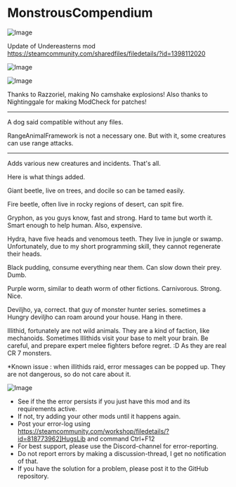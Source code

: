 # MonstrousCompendium

![Image](https://i.imgur.com/WAEzk68.png)

Update of Undereasterns mod
https://steamcommunity.com/sharedfiles/filedetails/?id=1398112020

![Image](https://i.imgur.com/7Gzt3Rg.png)

	
![Image](https://i.imgur.com/NOW7jU1.png)

Thanks to Razzoriel, making No camshake explosions!
Also thanks to Nightinggale for making ModCheck for patches!


********************************************************************

A dog said compatible without any files.

RangeAnimalFramework is not a necessary one.
But with it, some creatures can use range attacks.

********************************************************************




Adds various new creatures and incidents. That&apos;s all.
	


Here is what things added.

Giant beetle, live on trees, and docile so can be tamed easily.

Fire beetle, often live in rocky regions of desert, can spit fire.

Gryphon, as you guys know, fast and strong. Hard to tame but worth it. Smart enough to help human. Also, expensive. 

Hydra, have five heads and venomous teeth. They live in jungle or swamp. Unfortunately, due to my short programming skill, they cannot regenerate their heads.

Black pudding, consume everything near them. Can slow down their prey. Dumb.

Purple worm, similar to death worm of other fictions. Carnivorous. Strong. Nice.

Deviljho, ya, correct. that guy of monster hunter series. sometimes a Hungry deviljho can roam around your house. Hang in there.

Illithid, fortunately are not wild animals. They are a kind of faction, like mechanoids. Sometimes Illithids visit your base to melt your brain. Be careful, and prepare expert melee fighters before regret. :D As they are real CR 7 monsters.







*Known issue : when illithids raid, error messages can be popped up. They are not dangerous, so do not care about it.

![Image](https://i.imgur.com/Rs6T6cr.png)



-  See if the the error persists if you just have this mod and its requirements active.
-  If not, try adding your other mods until it happens again.
-  Post your error-log using https://steamcommunity.com/workshop/filedetails/?id=818773962]HugsLib and command Ctrl+F12
-  For best support, please use the Discord-channel for error-reporting.
-  Do not report errors by making a discussion-thread, I get no notification of that.
-  If you have the solution for a problem, please post it to the GitHub repository.



